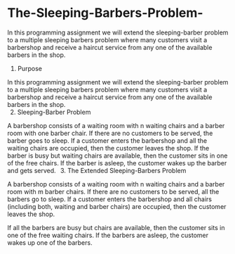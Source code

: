 # The-Sleeping-Barbers-Problem-
In this programming assignment we will extend the sleeping-barber problem to a multiple sleeping barbers problem where many customers visit a barbershop and receive a haircut service from any one of the available barbers in the shop. 

1. Purpose 

In this programming assignment we will extend the sleeping-barber problem to a multiple sleeping barbers problem where many customers visit a barbershop and receive a haircut service from any one of the available barbers in the shop.  
  
2. Sleeping-Barber Problem 

A barbershop consists of a waiting room with n waiting chairs and a barber room with one barber chair. If there are no customers to be served, the barber goes to sleep. If a customer enters the barbershop and all the waiting chairs are occupied, then the customer leaves the shop. If the barber is busy but waiting chairs are available, then the customer sits in one of the free chairs. If the barber is asleep, the customer wakes up the barber and gets served.
  
3. The Extended Sleeping-Barbers Problem 

A barbershop consists of a waiting room with n waiting chairs and a barber room with m barber chairs. If there are no customers to be served, all the barbers go to sleep. If a customer enters the barbershop and all chairs (including both, waiting and barber chairs) are occupied, then the customer leaves the shop.   
 
If all the barbers are busy but chairs are available, then the customer sits in one of the free waiting chairs. If the barbers are asleep, the customer wakes up one of the barbers. 

